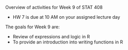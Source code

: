 Overview of activities for Week 9 of STAT 408

  - HW 7 is due at 10 AM on your assigned lecture day

The goals for Week 9 are:

  - Review of expressions and logic in R  
  - To provide an introduction into writing functions in R
